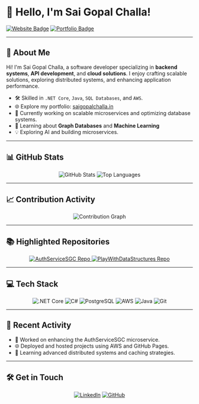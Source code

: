 <!--## Hi there 👋-->

<!--
**SaiGopal-Challa/SaiGopal-Challa** is a ✨ _special_ ✨ repository because its `README.md` (this file) appears on your GitHub profile.

Here are some ideas to get you started:

- 🔭 I’m currently working on ...
- 🌱 I’m currently learning ...
- 👯 I’m looking to collaborate on ...
- 🤔 I’m looking for help with ...
- 💬 Ask me about ...
- 📫 How to reach me: ...
- 😄 Pronouns: ...
- ⚡ Fun fact: ...
-->

# 👋 Hello, I'm Sai Gopal Challa!  

[![Website Badge](https://img.shields.io/badge/Website-saigopalchalla.in-blue?style=flat-square&logo=google-chrome&logoColor=white)](https://saigopalchalla.in) 
[![Portfolio Badge](https://img.shields.io/badge/Developer%20Site-GitHub%20Pages-orange?style=flat-square&logo=github&logoColor=white)](https://SaiGopal-Challa.github.io)

---

## 🚀 **About Me**
Hi! I'm Sai Gopal Challa, a software developer specializing in **backend systems**, **API development**, and **cloud solutions**. I enjoy crafting scalable solutions, exploring distributed systems, and enhancing application performance.

- 🛠 Skilled in `.NET Core`, `Java`, `SQL Databases`, and `AWS`.
- 🌐 Explore my portfolio: [saigopalchalla.in](https://saigopalchalla.in)  
- 🔭 Currently working on scalable microservices and optimizing database systems.
- 🌱 Learning about **Graph Databases** and **Machine Learning**
- 💡 Exploring AI and building microservices.

---

## 📊 **GitHub Stats**
<div align="center">
  <img src="https://github-readme-stats.vercel.app/api?username=SaiGopal-Challa&show_icons=true&theme=radical" alt="GitHub Stats">
  <img src="https://github-readme-stats.vercel.app/api/top-langs/?username=SaiGopal-Challa&layout=compact&theme=radical" alt="Top Languages">
  
</div>

---

## 📈 **Contribution Activity**
<div align="center">
  <img src="https://github-readme-activity-graph.vercel.app/graph?username=SaiGopal-Challa&theme=rogue" alt="Contribution Graph">
<!--   <img src="https://github-readme-streak-stats.herokuapp.com?user=SaiGopal-Challa&theme=default" alt="GitHub Streak"> -->
</div>

---

## 📚 **Highlighted Repositories**
<div align="center">
  <a href="https://github.com/SaiGopal-Challa/AuthServiceSGC">
    <img src="https://github-readme-stats.vercel.app/api/pin/?username=SaiGopal-Challa&repo=AuthServiceSGC&theme=radical" alt="AuthServiceSGC Repo">
  </a>
  <a href="https://github.com/SaiGopal-Challa/Portfolio">
    <img src="https://github-readme-stats.vercel.app/api/pin/?username=SaiGopal-Challa&repo=PlayWithDataStructures&theme=radical" alt="PlayWithDataStructures Repo">
  </a>
</div>

---

## 💻 **Tech Stack**
<div align="center">
  <img src="https://img.shields.io/badge/.NET%20Core-blue?style=for-the-badge&logo=dotnet" alt=".NET Core">
  <img src="https://img.shields.io/badge/C%23-purple?style=for-the-badge&logo=csharp" alt="C#">
  <img src="https://img.shields.io/badge/PostgreSQL-blue?style=for-the-badge&logo=postgresql" alt="PostgreSQL">
  <img src="https://img.shields.io/badge/AWS-yellow?style=for-the-badge&logo=amazonaws" alt="AWS">
  <img src="https://img.shields.io/badge/Java-orange?style=for-the-badge&logo=java" alt="Java">
  <img src="https://img.shields.io/badge/Git-ff4500?style=for-the-badge&logo=git" alt="Git">
</div>

---

## 🌟 **Recent Activity**
<!-- Replace this with activity insights -->
- 🔨 Worked on enhancing the AuthServiceSGC microservice.
- 🌐 Deployed and hosted projects using AWS and GitHub Pages.
- 🧠 Learning advanced distributed systems and caching strategies.

---

## 🛠 **Get in Touch**
<p align="center">
  <a href="https://www.linkedin.com/in/saigopal-challa"><img src="https://img.icons8.com/color/48/000000/linkedin.png" alt="LinkedIn"></a>
  <a href="https://github.com/SaiGopal-Challa"><img src="https://img.icons8.com/ios-filled/50/000000/github.png" alt="GitHub"></a>
  <!-- <a href="mailto:saigopal.challa@gmail.com"><img src="https://img.icons8.com/color/48/000000/gmail.png" alt="Email"></a> -->
</p>
